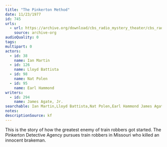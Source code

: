```yaml
---
title: "The Pinkerton Method"
date: 11/23/1977
id: 745
urls: 
  - url: https://archive.org/download/cbs_radio_mystery_theater/cbs_radio_mystery_theater-0701-0750.zip/cbs_radio_mystery_theater-0701-0750%2Fcbsrmt_0745_the_pinkerton_method.mp3
    source: archive-org
audioQuality: 0
tags: 
multipart: 0
actors:  
  - id: 38
    name: Ian Martin  
  - id: 126
    name: Lloyd Battista  
  - id: 98
    name: Nat Polen  
  - id: 95
    name: Earl Hammond
writers:  
  - id: 294
    name: James Agate, Jr.
searchable: Ian Martin,Lloyd Battista,Nat Polen,Earl Hammond James Agate, Jr.
notes: 
descriptionSource: kf
---
```

This is the story of how the greatest enemy of train robbers got started. The Pinkerton Detective Agency pursues train robbers in Missouri who killed an innocent brakeman.